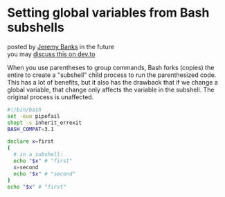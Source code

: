 Setting global variables from Bash subshells
============================================

posted by [Jeremy Banks] in the future  
you may [discuss this on dev.to][dev.to]

  [Jeremy Banks]: mailto:_@jeremy.ca
  [dev.to]: https://dev.to/banks/subshell-variables-5heb-temp-slug-4697223?preview=c4bb0de6c75040c6e4cb8fe0c15365d0af75fbf2c17ad34a25c18d7a9bd8df3d3535fbf26c3abe57a5f857a4b713616603d07de34fe25cfeec889ffe
  [canonical]: https://banksh.jeremy.ca/ideas/subshell-variables
  [tags]: # (#bash #linux #tutorial)

When you use parentheses to group commands, Bash forks (copies) the entire to create a "subshell" child process to run the parenthesized code. This has a lot of benefits, but it also has the drawback that if we change a global variable, that change only affects the variable in the subshell. The original process is unaffected.

```bash
#!/bin/bash
set -euo pipefail
shopt -s inherit_errexit
BASH_COMPAT=3.1

declare x=first
(
  # in a subshell:
  echo "$x" # "first"
  x=second
  echo "$x" # "second"
)
echo "$x" # "first"
```
